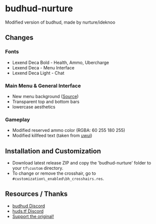# budhud-nurture
Modified version of budhud, made by nurture/ideknoo

## Changes
### Fonts
* Lexend Deca Bold - Health, Ammo, Ubercharge
* Lexend Deca - Menu Interface
* Lexend Deca Light - Chat

### Main Menu & General Interface
* New menu background (<a href="https://www.pixiv.net/en/artworks/100110793">Source</a>)
* Transparent top and bottom bars
* lowercase aesthetics

### Gameplay
* Modified reserved ammo color (RGBA: 60 255 180 255)
* Modified killfeed text (taken from <a href="https://github.com/Pigby/uwui">uwui</a>)

## Installation and Customization
* Download latest release ZIP and copy the 'budhud-nurture' folder to your `tf\custom` directory.
* To change or remove the crosshair, go to `#customization\_enabled\bh_crosshairs.res`.

## Resources / Thanks
* <a href="https://discord.gg/PTWkt3h">budhud Discord</a>
* <a href="https://discord.com/invite/Hz3Q4Z8">huds.tf Discord</a>
* <a href="https://github.com/rbjaxter/budhud">Support the original!</a>
